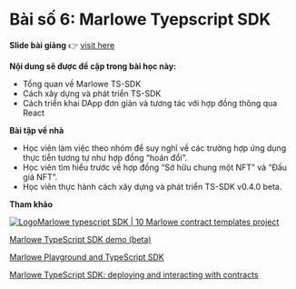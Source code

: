 # Bài số 6: Marlowe Tyepscript SDK

**Slide bài giảng** 👉 [visit here](https://docs.google.com/presentation/d/1HZODeZSn2Tnhpek8dFvP0ljyyZUiI9IJ/edit?usp=drive_link\&ouid=106187219308748411779\&rtpof=true\&sd=true)

**Nội dung sẽ được đề cập trong bài học này:**

* Tổng quan về Marlowe TS-SDK
* Cách xây dựng và phát triển TS-SDK
* Cách triển khai DApp đơn giản và tương tác với hợp đồng thông qua React

**Bài tập về nhà**

* Học viên làm việc theo nhóm để suy nghĩ về các trường hợp ứng dụng thực tiễn tương tự như hợp đồng “hoán đổi”.
* Học viên tìm hiểu trước về hợp đồng “Sở hữu chung một NFT” và “Đấu giá NFT”.
* Học viên thực hành cách xây dựng và phát triển TS-SDK v0.4.0 beta.

**Tham khảo**

[<img src="https://3493263165-files.gitbook.io/~/files/v0/b/gitbook-x-prod.appspot.com/o/organizations%2FNkH5FCZcZxxLBw0VWAD5%2Fsites%2Fsite_kl9ms%2Ficon%2FvhbKuD7wq5Jvy09w9BYo%2Fphoto_2024-10-20_01-22-13.jpg?alt=media&#x26;token=8b4028f0-9b49-4764-9673-4a59dba6277a" alt="Logo" data-size="line">Marlowe typescript SDK | 10 Marlowe contract templates project](https://vcc.gitbook.io/vcc_marlowe/documents-and-resources/marlowe-typescript-sdk)

<img src="https://www.youtube.com/s/desktop/ee2a28de/img/favicon_144x144.png" alt="" data-size="line">[Marlowe TypeScript SDK demo (beta)](https://youtu.be/0Qa1CsZUGnw?si=8RMUsZITQKwSf9FQ)

<img src="https://www.youtube.com/s/desktop/ee2a28de/img/favicon_144x144.png" alt="" data-size="line">[Marlowe Playground and TypeScript SDK](https://youtu.be/dsF-eADnOXE?si=n6tuFjvcqpO2VoPK)

<img src="https://www.youtube.com/s/desktop/ee2a28de/img/favicon_144x144.png" alt="" data-size="line">[Marlowe TypeScript SDK: deploying and interacting with contracts](https://youtu.be/7XsuT8D8L4Q?si=toynPrcWhDS55pZo)

